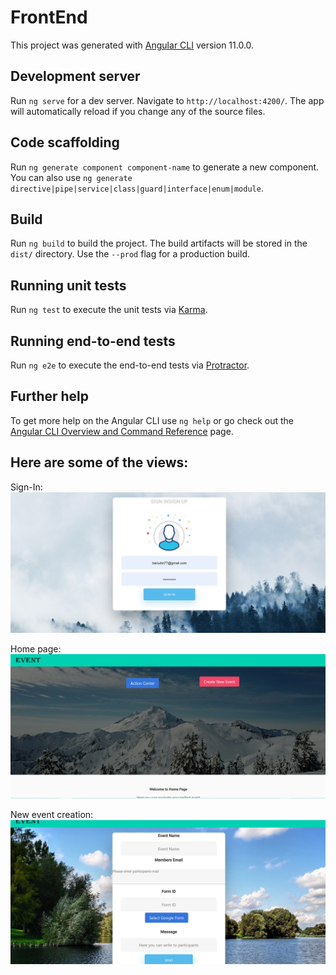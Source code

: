 # FrontEnd

This project was generated with [Angular CLI](https://github.com/angular/angular-cli) version 11.0.0.

## Development server

Run `ng serve` for a dev server. Navigate to `http://localhost:4200/`. The app will automatically reload if you change any of the source files.

## Code scaffolding

Run `ng generate component component-name` to generate a new component. You can also use `ng generate directive|pipe|service|class|guard|interface|enum|module`.

## Build

Run `ng build` to build the project. The build artifacts will be stored in the `dist/` directory. Use the `--prod` flag for a production build.

## Running unit tests

Run `ng test` to execute the unit tests via [Karma](https://karma-runner.github.io).

## Running end-to-end tests

Run `ng e2e` to execute the end-to-end tests via [Protractor](http://www.protractortest.org/).

## Further help

To get more help on the Angular CLI use `ng help` or go check out the [Angular CLI Overview and Command Reference](https://angular.io/cli) page.

Here are some of the views:
---


Sign-In:
![](https://github.com/bariudin777/EventApp/blob/master/images-for-git/1.jpg)

Home page:
![](https://github.com/bariudin777/EventApp/blob/master/images-for-git/2.jpg)

New event creation:
![](https://github.com/bariudin777/EventApp/blob/master/images-for-git/3.jpg)


